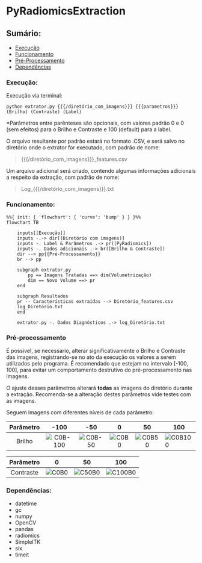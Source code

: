 # PyRadiomicsExtraction

## Sumário:

- [Execução](https://github.com/OctavioFurio/PyRadiomicsExtraction#execu%C3%A7%C3%A3o)
- [Funcionamento](https://github.com/OctavioFurio/PyRadiomicsExtraction#funcionamento)
- [Pré-Processamento](https://github.com/OctavioFurio/PyRadiomicsExtraction#pr%C3%A9-processamento)
- [Dependências](https://github.com/OctavioFurio/PyRadiomicsExtraction#depend%C3%AAncias)

### Execução:

Execução via terminal:

    python extrator.py {{{/diretório_com_imagens}}} {{{parametros}}} (Brilho) (Contraste) (Label)
    
*Parâmetros entre parênteses são opcionais, com valores padrão 0 e 0 (sem efeitos) para o Brilho e Contraste e 100 (default) para a label.

O arquivo resultante por padrão estará no formato .CSV, e será salvo no diretório onde o extrator for executado, com padrão de nome: 

> {{{/diretório_com_imagens}}}_features.csv

Um arquivo adicional será criado, contendo algumas informações adicionais a respeito da extração, com padrão de nome:

> Log_{{{/diretório_com_imagens}}}.txt

### Funcionamento:

```mermaid
%%{ init: { 'flowchart': { 'curve': 'bump' } } }%%
flowchart TB

    inputs[[Execução]]
    inputs -.-> dir[(Diretório com imagens)]
    inputs -. Label & Parâmetros .-> pr([PyRadiomics])
    inputs -. Dados adicionais .-> br([Brilho & Contraste])
    dir --> pp{{Pré-Processamento}}
    br --> pp

    subgraph extrator.py
        pp == Imagens Tratadas ==> dim(Volumetrização)
        dim == Novo Volume ==> pr    
    end
    
    subgraph Resultados
    pr -- Características extraídas --> Diretório_features.csv
    log_Diretório.txt
    end
    
    extrator.py -. Dados Diagnósticos .-> log_Diretório.txt
```

### Pré-processamento

É possível, se necessário, alterar significativamente o Brilho e Contraste das imagens, registrando-se no ato da execução os valores a serem utilizados pelo programa.
É recomendado que estejam no intervalo [-100, 100], para evitar um comportamento destrutivo do pré-processamento nas imagens.

O ajuste desses parâmetros alterará **todas** as imagens do diretório durante a extração.
Recomenda-se a alteração destes parâmetros vide testes com as imagens.

Seguem imagens com diferentes níveis de cada parâmetro:

|  Parâmetro  |     -100     |     -50     |     0     |     50     | 100         |
|:------:|:------------:|:-----------:|:---------:|:----------:|-------------|
| Brilho | ![C0B-100](https://user-images.githubusercontent.com/103672525/217923136-fe14e8e0-1bb0-4c90-b527-38c6c13199c8.jpg) | ![C0B-50](https://user-images.githubusercontent.com/103672525/217923179-3e8debdf-e15c-472b-9538-00675ed5b7c3.jpg) | ![C0B0](https://user-images.githubusercontent.com/103672525/217923328-aad5bcb3-bdde-485d-85d8-7701ff2f6bd7.jpg) | ![C0B50](https://user-images.githubusercontent.com/103672525/217923218-e641cd20-b3f7-4c43-b80f-eeccfd3de9f4.jpg) | ![C0B100](https://user-images.githubusercontent.com/103672525/217923257-62f703ee-7562-4454-9145-dcca5ecfac3f.jpg) |

|  Parâmetro |       0      |      50     |    100    |
|:---------:|:------------:|:-----------:|:---------:|
| Contraste | ![C0B0](https://user-images.githubusercontent.com/103672525/217923328-aad5bcb3-bdde-485d-85d8-7701ff2f6bd7.jpg) | ![C50B0](https://user-images.githubusercontent.com/103672525/217922969-fbee820d-0aa7-42fe-92e5-4d128fd5b0e4.jpg) | ![C100B0](https://user-images.githubusercontent.com/103672525/217922999-3e25d03a-5d80-496f-8aab-7a8d5582fc77.jpg) |


### Dependências:

- datetime
- gc
- numpy
- OpenCV
- pandas
- radiomics
- SimpleITK
- six
- timeit
